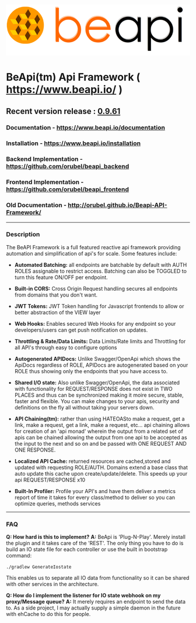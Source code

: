 
![alt text](https://github.com/orubel/logos/blob/master/beapi_logo_large.png)
# BeApi(tm) Api Framework ( https://www.beapi.io/ )
## Recent version release : [0.9.61](http://dl.bintray.com/nosegrind/plugins/org/grails/plugins/api-framework/)
### Documentation - https://www.beapi.io/documentation
### Installation - https://www.beapi.io/installation

### Backend Implementation - https://github.com/orubel/beapi_backend
### Frontend Implementation - https://github.com/orubel/beapi_frontend

### Old Documentation - http://orubel.github.io/Beapi-API-Framework/

***
### Description
The BeAPI Framework is a full featured reactive api framework providing automation and simplification of api's for scale. Some features include:

- **Automated Batching:** all endpoints are batchable by default with AUTH ROLES assignable to restrict access. Batching can also be TOGGLED to turn this feature ON/OFF per endpoint.

- **Built-in CORS:** Cross Origin Request handling secures all endpoints from domains that you don't want.

- **JWT Tokens:** JWT Token handling for Javascript frontends to allow or better abstraction of the VIEW layer

- **Web Hooks:** Enables secured Web Hooks for any endpoint so your developers/users can get push notification on updates.

- **Throttling & Rate/Data Limits:** Data Limits/Rate limits and Throttling for all API's through easy to configure options

- **Autogenerated APIDocs:**  Unlike Swagger/OpenApi which shows the ApiDocs regardless of ROLE, APIDocs are autogenerated based on your ROLE thus showing only the endpoints that you have access to.

- **Shared I/O state:** Also unlike Swagger/OpenApi, the data associated with functionality for REQUEST/RESPONSE does not exist in TWO PLACES and thus can be synchronized making it moire secure, stable, faster and flexible. You can make changes to your apis, security and definitions on the fly all without taking your servers down.

- **API Chaining(tm):** rather than using HATEOASto make a request, get a link, make a request, get a link, make a request, etc... api chaining allows for creation of an 'api monad' wherein the output from a related set of apis can be chained allowing the output from one api to be accepted as the input to the next and so on and be passed with ONE REQUEST AND ONE RESPONSE.

- **Localized API Cache:** returned resources are cached,stored and updated with requesting ROLE/AUTH. Domains extend a base class that auto update this cache upon create/update/delete. This speeds up your api REQUEST/RESPONSE x10

- **Built-In Profiler:** Profile your API's and have them deliver a metrics report of time it takes for every class/method to deliver so you can optimize queries, methods services

***

### FAQ

**Q: How hard is this to implement?**
**A:** BeApi is 'Plug-N-Play'. Merely install the plugin and it takes care of the 'REST'. The only thing you have to do is build an IO state file for each controller or use the built in bootstrap command:
```
./gradlew GenerateIostate
```
This enables us to separate all IO data from functionality so it can be shared with other services in the architecture.

**Q: How do I implement the listener for IO state webhook on my proxy/Message queue?**
**A:** It merely requires an endpoint to send the data to. As a side project, I may actually supply a simple daemon in the future with ehCache to do this for people.

